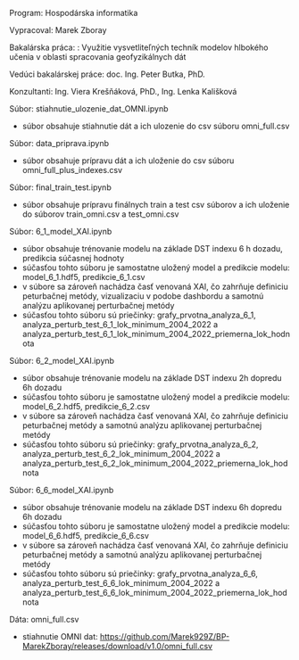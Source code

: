 Program: Hospodárska informatika

Vypracoval: Marek Zboray

Bakalárska práca: : Využitie vysvetliteľných techník modelov hlbokého učenia v oblasti spracovania geofyzikálnych dát

Vedúci bakalárskej práce: doc. Ing. Peter Butka, PhD.

Konzultanti: Ing. Viera Krešňáková, PhD., Ing. Lenka Kališková 


Súbor: stiahnutie_ulozenie_dat_OMNI.ipynb
- súbor obsahuje stiahnutie dát a ich ulozenie do csv súboru omni_full.csv

Súbor: data_priprava.ipynb
- súbor obsahuje prípravu dát a ich uloženie do csv súboru omni_full_plus_indexes.csv

Súbor: final_train_test.ipynb
- súbor obsahuje prípravu finálnych train a test csv súborov a ich uloženie do súborov train_omni.csv a test_omni.csv

Súbor: 6_1_model_XAI.ipynb
- súbor obsahuje trénovanie modelu na základe DST indexu 6 h dozadu, predikcia súčasnej hodnoty
- súčasťou tohto súboru je samostatne uložený model a predikcie modelu: model_6_1.hdf5, predikcie_6_1.csv
- v súbore sa zároveň nachádza časť venovaná XAI, čo zahrňuje definiciu peturbačnej metódy, vizualizaciu v podobe dashbordu a samotnú analýzu aplikovanej perturbačnej metódy
- súčasťou tohto súboru sú priečinky: grafy_prvotna_analyza_6_1, analyza_perturb_test_6_1_lok_minimum_2004_2022 a analyza_perturb_test_6_1_lok_minimum_2004_2022_priemerna_lok_hodnota

Súbor: 6_2_model_XAI.ipynb
- súbor obsahuje trénovanie modelu na základe DST indexu 2h dopredu 6h dozadu
- súčasťou tohto súboru je samostatne uložený model a predikcie modelu: model_6_2.hdf5, predikcie_6_2.csv
- v súbore sa zároveň nachádza časť venovaná XAI, čo zahrňuje definiciu peturbačnej metódy a samotnú analýzu aplikovanej perturbačnej metódy
- súčasťou tohto súboru sú priečinky: grafy_prvotna_analyza_6_2, analyza_perturb_test_6_2_lok_minimum_2004_2022 a analyza_perturb_test_6_2_lok_minimum_2004_2022_priemerna_lok_hodnota

Súbor: 6_6_model_XAI.ipynb
- súbor obsahuje trénovanie modelu na základe DST indexu 6h dopredu 6h dozadu
- súčasťou tohto súboru je samostatne uložený model a predikcie modelu: model_6_6.hdf5, predikcie_6_6.csv
- v súbore sa zároveň nachádza časť venovaná XAI, čo zahrňuje definiciu peturbačnej metódy a samotnú analýzu aplikovanej perturbačnej metódy
- súčasťou tohto súboru sú priečinky: grafy_prvotna_analyza_6_6, analyza_perturb_test_6_6_lok_minimum_2004_2022 a analyza_perturb_test_6_6_lok_minimum_2004_2022_priemerna_lok_hodnota

Dáta: omni_full.csv
- stiahnutie OMNI dat: https://github.com/Marek929Z/BP-MarekZboray/releases/download/v1.0/omni_full.csv

